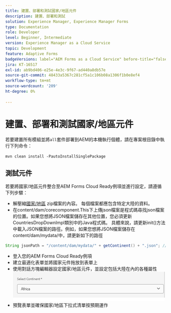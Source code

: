 ```yaml
---
title: 建置、部署和測試國家/地區元件
description: 建置、部署和測試
solution: Experience Manager, Experience Manager Forms
type: Documentation
role: Developer
level: Beginner, Intermediate
version: Experience Manager as a Cloud Service
topic: Development
feature: Adaptive Forms
badgeVersions: label="AEM Forms as a Cloud Service" before-title="false"
jira: KT-16517
exl-id: ab9bd406-e25e-4e3c-9f67-ad440a8db57e
source-git-commit: 48433a5367c281cf5a1c106b08a1306f1b0e8ef4
workflow-type: tm+mt
source-wordcount: '209'
ht-degree: 0%

---
```


# 建置、部署和測試國家/地區元件

若要建置所有模組並將`all`套件部署到AEM的本機執行個體，請在專案根目錄中執行下列命令：

```mvn clean install -PautoInstallSinglePackage```

## 測試元件

若要將國家/地區元件整合至AEM Forms Cloud Ready例項並進行設定，請遵循下列步驟：

* 解壓縮[國家/地區](assets/countries.zip) zip檔案的內容。 每個檔案都應包含特定大陸的資料。
* 在content/dam/corecomponent.This下上傳json檔案是程式碼尋找json檔案的位置。如果您想將JSON檔案儲存在其他位置，您必須更新CountriesDropDownImpl類別中的Java程式碼。 具體來說，請更新init()方法中載入JSON檔案的路徑。例如，如果您想將JSON檔案儲存在content/dam/mydata/中，請更新如下的路徑

```java
String jsonPath = "/content/dam/mydata/" + getContinent() + ".json"; // Update path accordingly
```

* 登入您的AEM Forms Cloud Ready例項
* 建立最適化表單並將國家元件拖放到表單上
* 使用對話方塊編輯器設定國家/地區元件，並設定包括大陸在內的各種屬性
  ![內容](assets/select-continent.png)
* 預覽表單並確保國家/地區下拉式清單按預期運作
